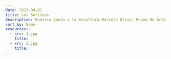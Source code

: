 ```yaml
---
date: 2023-04-01
title: Los Sofistas
description: Muestra junto a la escultora Marcela Oliva, Museo de Arte Contemporáneo MAC, Santiago de Chile, 2017
sort_by: Name
resources:
  - src: 1.jpg
    title:
  - src: 2.jpg
    title:
---
```

